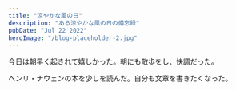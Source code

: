 ```yaml
---
title: "涼やかな風の日"
description: "ある涼やかな風の日の備忘録"
pubDate: "Jul 22 2022"
heroImage: "/blog-placeholder-2.jpg"
---
```


今日は朝早く起きれて嬉しかった。朝にも散歩をし、快調だった。

ヘンリ・ナウェンの本を少しを読んだ。自分も文章を書きたくなった。
